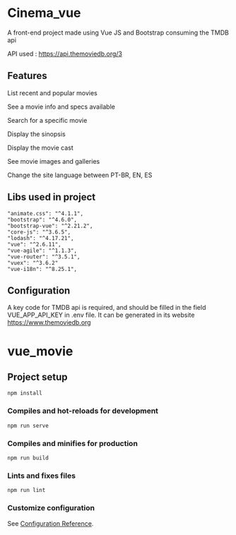 # Cinema_vue
A front-end project made using Vue JS and Bootstrap consuming the TMDB api

API used :  https://api.themoviedb.org/3

## Features

List recent and popular movies

See a movie info and specs available 

Search for a specific movie

Display the sinopsis

Display the movie cast

See movie images and galleries

Change the site language between PT-BR, EN, ES


## Libs used in project

    "animate.css": "^4.1.1",
    "bootstrap": "^4.6.0",
    "bootstrap-vue": "^2.21.2",
    "core-js": "^3.6.5",
    "lodash": "^4.17.21",
    "vue": "^2.6.11",
    "vue-agile": "^1.1.3",
    "vue-router": "^3.5.1",
    "vuex": "^3.6.2"
    "vue-i18n": "^8.25.1",
    

## Configuration

A key code for TMDB api is required, and should be filled in the field VUE_APP_API_KEY in .env file. It can be generated in its website https://www.themoviedb.org

# vue_movie

## Project setup
```
npm install
```

### Compiles and hot-reloads for development
```
npm run serve
```

### Compiles and minifies for production
```
npm run build
```

### Lints and fixes files
```
npm run lint
```

### Customize configuration
See [Configuration Reference](https://cli.vuejs.org/config/).

